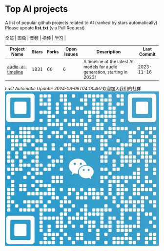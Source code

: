 # Top AI projects
A list of popular github projects related to AI (ranked by stars automatically)
Please update **list.txt** (via Pull Request)

<a href="./README.md">全部</a> |   <a href="./READMEpicture.md">图像</a> |   <a href="./READMEaudio.md">音频</a> | <a href="./READMEvideo.md">视频</a> | <a href="./READMElearn.md">学习</a> | 

| Project Name | Stars | Forks | Open Issues | Description | Last Commit |
| ------------ | ----- | ----- | ----------- | ----------- | ----------- |
| [audio-ai-timeline](https://github.com/archinetai/audio-ai-timeline) | 1831 | 66 | 6 | A timeline of the latest AI models for audio generation, starting in 2023! | 2023-11-16 |

*Last Automatic Update: 2024-03-08T04:18:46Z*欢迎加入我们的社群 ![](https://raw.githubusercontent.com/mouuii/picture/master/weichat.jpg) 
